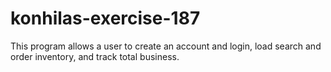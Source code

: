 # konhilas-exercise-187
This program allows a user to create an account and login, load search and order inventory, and track total business.
